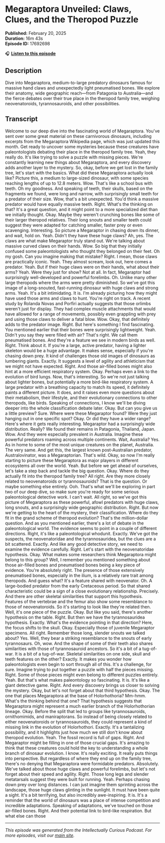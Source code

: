 # Megaraptora Unveiled: Claws, Clues, and the Theropod Puzzle

**Published:** February 20, 2025  
**Duration:** 16m 43s  
**Episode ID:** 17692698

🎧 **[Listen to this episode](https://intellectuallycurious.buzzsprout.com/2529712/episodes/17692698-megaraptora-unveiled-claws-clues-and-the-theropod-puzzle)**

## Description

Dive into Megaraptora, medium-to-large predatory dinosaurs famous for massive hand claws and unexpectedly light pneumatised bones. We explore their anatomy, wide geographic reach—from Patagonia to Australia—and the fierce debates over their true place in the theropod family tree, weighing neovenatoroids, tyrannosauroids, and other possibilities.

## Transcript

Welcome to our deep dive into the fascinating world of Megaraptora. You've sent over some great material on these carnivorous dinosaurs, including excerpts from the Megaraptora Wikipedia page, which was just updated this month. Get ready to uncover some mysteries because these creatures have paleontologists debating their place in the theropod family tree. Yeah, they really do. It's like trying to solve a puzzle with missing pieces. We're constantly learning new things about Megaraptora, and every discovery adds another layer to the mystery. So, okay, before we get lost in the family tree, let's start with the basics. What did these Megaraptora actually look like? Picture this, a medium to large-sized dinosaur, with some species reaching lengths of up to 12.8 meters. Wow. That's like a school bus with teeth. Oh my goodness. And speaking of teeth, their skulls, based on the fragments we found, were long and narrow, with surprisingly small teeth for a predator of their size. Wow, that's a bit unexpected. You'd think a massive predator would have equally massive teeth. Right. What's the thinking on that? It's a great question, and it might point to a more specialized diet than we initially thought. Okay. Maybe they weren't crunching bones like some of their larger theropod relatives. Their long snouts and smaller teeth could suggest they were adapted for catching smaller, faster prey or even scavenging. Interesting. So picture a Megaraptor in chasing down its dinner, and wait, hold on. Yeah. Didn't they have these huge claws? Ah, yes. The claws are what make Megaraptor truly stand out. We're talking about massive curved claws on their hands. Wow. So big that they initially confused some paleontologists who thought they belonged on their feet. Oh my gosh. Can you imagine making that mistake? Right. I mean, those claws are practically iconic. Yeah. They almost scream, look out, here comes a predator. Yeah. But if their huge claws were on their hands, what about their arms? Yeah. Were they just for show? Not at all. In fact, Megaraptor had surprisingly well-developed and powerful forelimbs. Oh. Unlike many other large theropods where the arms were pretty diminished. So we've got this image of a long-snouted, fast-running dinosaur with huge claws and strong arms. Yeah. It's a bit intimidating. It is. I'm already picturing how they might have used those arms and claws to hunt. You're right on track. A recent study by Rolanda Novas and Porfiri actually suggests that those orlimbs weren't just for display. They had complex muscle attachments that would have allowed for a range of movements, possibly even grappling with prey and using those claws to deliver a fatal blow. Wow. Okay, that definitely adds to the predator image. Right. But here's something I find fascinating. You mentioned earlier that their bones were surprisingly lightweight. Yeah. Didn't you say they were filled with air? That's right. We call them pneumatised bones. And they're a feature we see in modern birds as well. Right. Think about it. If you're a large, active predator, having a lighter skeleton would be a huge advantage. It makes sense, especially if you're chasing down prey. It kind of challenges those old images of dinosaurs as lumbering giants. Exactly. It suggests a level of agility and athleticism that we might not have expected. Right. And those air-filled bones might also hint at a more efficient respiratory system. Okay. Perhaps even a link to the evolution of bird lungs. Now, that's interesting. So we're not just talking about lighter bones, but potentially a more bird-like respiratory system. A large predator with a breathing capacity to match its speed, it definitely paints a different picture. It does, and it raises even more questions about their metabolism, their lifestyle, and their evolutionary connections to other theropods, like birds. Speaking of connections, I know we'll be diving deeper into the whole classification debate later. Okay. But can you give us a little preview? Sure. Where were these Megaraptor found? Were they just hanging out in one specific spot? Okay. Or did they have a wider range? Here's where it gets really interesting. Megaraptor had a surprisingly wide distribution. Really? We found their remains in Patagonia, Thailand, Japan. Wow. And they were especially prevalent in Australia. Imagine these powerful predators roaming across multiple continents. Wait, Australia? Yes. As in home to some of the most unique creatures on the planet, Australia. The very same. And get this, the largest known post-Australian predator, Australovinator, was a Megaraptorian. That's wild. Okay, so now I'm really starting to picture these Megaraptora as major players in different ecosystems all over the world. Yeah. But before we get ahead of ourselves, let's take a step back and tackle the big question. Okay. Where do they actually fit into the theropod family tree? All right. Are they more closely related to neovenatoroids or tyrannosauroids? That is the question. Or maybe something else entirely. Ooh. That's what we'll be exploring in part two of our deep dive, so make sure you're ready for some serious paleontological detective work. I can't wait. All right, so we've got this picture of Megaraptora as these powerful, afowl predators with huge claws, long snouts, and a surprisingly wide geographic distribution. Right. But now we're getting to the heart of the mystery, their classification. Where do they fit in the grand scheme of theropod evolution? That's the million-dollar question. And as you mentioned earlier, there's a lot of debate in the paleontological world. The evidence seems to point in a couple of different directions. Right, it's like a paleontological whodunit. Exactly. We've got the suspects, the neovenatoridae and the tyrannosauridea, but the clues are a bit scattered. Exactly. And like any good detective story, we need to examine the evidence carefully. Right. Let's start with the neovenatoridae hypothesis. Okay. What makes some researchers think Megaraptora might belong to this group? Well, I remember you mentioned something about those air-filled bones and pneumatised bones being a key piece of evidence. You're absolutely right. The presence of those extensively pneumatised bones, especially in the ilium, is a relatively rare trait among theropods. And guess what? It's a feature shared with neovenator. Oh. A large-bodied predator from the early Cretaceous period. So that shared characteristic could be a sign of a close evolutionary relationship. Precisely. And there are other skeletal similarities that support this hypothesis. Features of the vertebrae and the femur also show some resemblance to those of neovenatoroids. So it's starting to look like they're related then. Well, it's one piece of the puzzle. Okay. But like you said, there's another hypothesis on the table. Right. But then we have the tyrannosauridea hypothesis. Exactly. What's the evidence pointing in that direction? Here, the focus shifts to the skull. Okay. Especially those of juvenile Megaraptor specimens. All right. Remember those long, slender snouts we talked about? Yes. Well, they bear a striking resemblance to the snouts of early tyrannosaurs. Oh, wow. And the shape of some of their teeth also shares similarities with those of tyrannosauroid ancestors. So it's a bit of a tug-of-war. It is a bit of a tug-of-war. Skeletal similarities on one side, skull and teeth features on the other? Exactly. It makes you wonder how paleontologists even begin to sort through all of this. It's a challenge, for sure. Imagine trying to put together a puzzle with half the pieces missing. Right. Some of those pieces might even belong to different puzzles entirely. Yeah. But that's what makes paleontology so fascinating. It is. It's like a giant detective game. Right. And every discovery brings us closer to solving the mystery. Okay, but let's not forget about that third hypothesis. Okay. The one that places Megaraptora at the base of Holorhothoria? Mm-hmm. What's the thinking behind that one? That hypothesis suggests that Megaraptora might represent a much earlier branch of the Holorhothorian lineage. Okay. Before the split that led to groups like tyrannosauroids, ornithomimids, and maniraptorans. So instead of being closely related to either neovenatoroids or tyrannosauroids, they could represent a kind of missing link in the evolution of Holorhothori. Exactly. It's a tantalizing possibility, and it highlights just how much we still don't know about theropod evolution. Yeah. The fossil record is full of gaps. Right. And Megaraptor might be filling in one of those crucial gaps. It's amazing to think that these creatures could hold the key to understanding a whole branch of dinosaur evolution. I know. It's really exciting. It really puts things into perspective. But regardless of where they end up on the family tree, there's no denying that Megaraptora were formidable predators. Absolutely. We've talked about those huge claws and powerful forelimbs, but let's not forget about their speed and agility. Right. Those long legs and slender metatarsals suggest they were built for running. Yeah. Perhaps chasing down prey over long distances. I can just imagine them sprinting across the landscape, those huge claws glinting in the sunlight. It must have been quite a sight. It's a bit terrifying, but also incredibly awe-inspiring. It is. It's a reminder that the world of dinosaurs was a place of intense competition and incredible adaptations. Speaking of adaptations, we've touched on those air-filled bones. Right. And their potential link to bird-like respiration. But what else can those

---
*This episode was generated from the Intellectually Curious Podcast. For more episodes, visit our [main site](https://intellectuallycurious.buzzsprout.com).*
